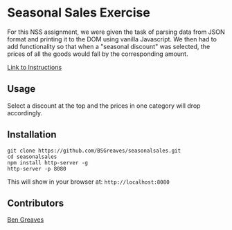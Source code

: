 # Seasonal Sales Exercise

For this NSS assignment, we were given the task of parsing data from JSON format and printing it to the DOM using vanilla Javascript. We then had to add functionality so that when a "seasonal discount" was selected, the prices of all the goods would fall by the corresponding amount.

[Link to Instructions](https://github.com/nashville-software-school/front-end-milestones/blob/master/3-single-page-applications/exercises/SP_JS_XHR_SEASONAL_SALES.md)

## Usage

Select a discount at the top and the prices in one category will drop accordingly.

## Installation

```
git clone https://github.com/BSGreaves/seasonalsales.git
cd seasonalsales
npm install http-server -g
http-server -p 8080
```

This will show in your browser at:
`http://localhost:8080`

## Contributors

[Ben Greaves](https://github.com/BSGreaves)